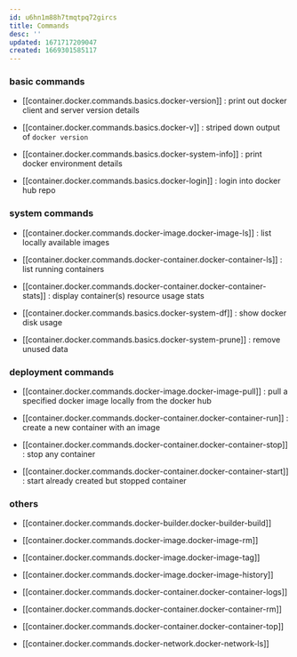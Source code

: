 ```yaml
---
id: u6hn1m88h7tmqtpq72gircs
title: Commands
desc: ''
updated: 1671717209047
created: 1669301585117
---
```


### basic commands

- [[container.docker.commands.basics.docker-version]] : print out docker client and server version details

- [[container.docker.commands.basics.docker-v]] : striped down output of `docker version`

- [[container.docker.commands.basics.docker-system-info]] : print docker environment details

- [[container.docker.commands.basics.docker-login]] : login into docker hub repo

### system commands

- [[container.docker.commands.docker-image.docker-image-ls]] : list locally available images

- [[container.docker.commands.docker-container.docker-container-ls]] : list running containers

- [[container.docker.commands.docker-container.docker-container-stats]] : display container(s) resource usage stats

- [[container.docker.commands.basics.docker-system-df]] : show docker disk usage

- [[container.docker.commands.basics.docker-system-prune]] : remove unused data

### deployment commands

- [[container.docker.commands.docker-image.docker-image-pull]] : pull a specified docker image locally from the docker hub

- [[container.docker.commands.docker-container.docker-container-run]] : create a new container with an image

- [[container.docker.commands.docker-container.docker-container-stop]] : stop any container

- [[container.docker.commands.docker-container.docker-container-start]] : start already created but stopped container

### others

- [[container.docker.commands.docker-builder.docker-builder-build]]

- [[container.docker.commands.docker-image.docker-image-rm]]

- [[container.docker.commands.docker-image.docker-image-tag]]

- [[container.docker.commands.docker-image.docker-image-history]]

- [[container.docker.commands.docker-container.docker-container-logs]]

- [[container.docker.commands.docker-container.docker-container-rm]]

- [[container.docker.commands.docker-container.docker-container-top]]

- [[container.docker.commands.docker-network.docker-network-ls]]
